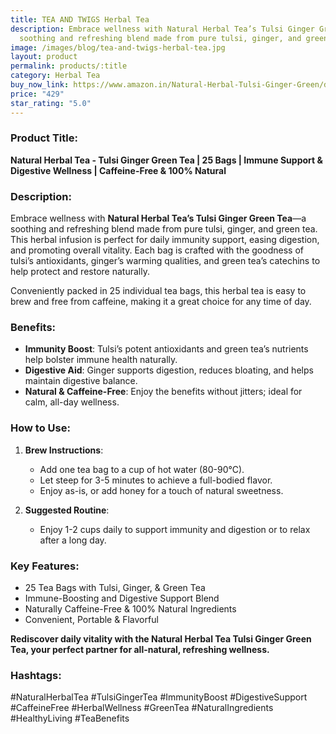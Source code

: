 ```yaml
---
title: TEA AND TWIGS Herbal Tea
description: Embrace wellness with Natural Herbal Tea’s Tulsi Ginger Green Tea—a
  soothing and refreshing blend made from pure tulsi, ginger, and green tea.
image: /images/blog/tea-and-twigs-herbal-tea.jpg
layout: product
permalink: products/:title
category: Herbal Tea
buy_now_link: https://www.amazon.in/Natural-Herbal-Tulsi-Ginger-Green/dp/B0D8W7R8YV/ref=sr_1_41?crid=2X6ONFCQBN0WP&tag=m0150-21
price: "429"
star_rating: "5.0"
---
```

### Product Title:
**Natural Herbal Tea - Tulsi Ginger Green Tea | 25 Bags | Immune Support & Digestive Wellness | Caffeine-Free & 100% Natural**

### Description:
Embrace wellness with **Natural Herbal Tea’s Tulsi Ginger Green Tea**—a soothing and refreshing blend made from pure tulsi, ginger, and green tea. This herbal infusion is perfect for daily immunity support, easing digestion, and promoting overall vitality. Each bag is crafted with the goodness of tulsi’s antioxidants, ginger’s warming qualities, and green tea’s catechins to help protect and restore naturally. 

Conveniently packed in 25 individual tea bags, this herbal tea is easy to brew and free from caffeine, making it a great choice for any time of day.

### Benefits:
- **Immunity Boost**: Tulsi’s potent antioxidants and green tea’s nutrients help bolster immune health naturally.
- **Digestive Aid**: Ginger supports digestion, reduces bloating, and helps maintain digestive balance.
- **Natural & Caffeine-Free**: Enjoy the benefits without jitters; ideal for calm, all-day wellness.

### How to Use:
1. **Brew Instructions**:
   - Add one tea bag to a cup of hot water (80-90°C).
   - Let steep for 3-5 minutes to achieve a full-bodied flavor.
   - Enjoy as-is, or add honey for a touch of natural sweetness.

2. **Suggested Routine**:
   - Enjoy 1-2 cups daily to support immunity and digestion or to relax after a long day.

### Key Features:
- 25 Tea Bags with Tulsi, Ginger, & Green Tea
- Immune-Boosting and Digestive Support Blend
- Naturally Caffeine-Free & 100% Natural Ingredients
- Convenient, Portable & Flavorful

**Rediscover daily vitality with the Natural Herbal Tea Tulsi Ginger Green Tea, your perfect partner for all-natural, refreshing wellness.**

### Hashtags:
#NaturalHerbalTea #TulsiGingerTea #ImmunityBoost #DigestiveSupport #CaffeineFree #HerbalWellness #GreenTea #NaturalIngredients #HealthyLiving #TeaBenefits
